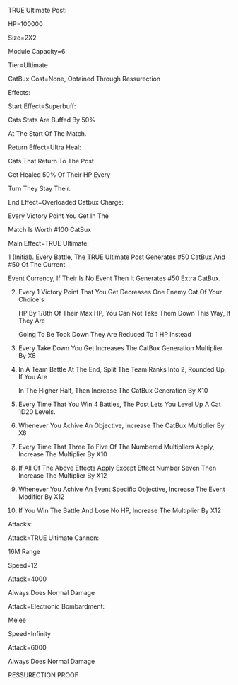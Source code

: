 TRUE Ultimate Post:

HP=100000

Size=2X2

Module Capacity=6

Tier=Ultimate

CatBux Cost=None, Obtained Through Ressurection

Effects:

Start Effect=Superbuff:

Cats Stats Are Buffed By 50% 

At The Start Of The Match.

Return Effect=Ultra Heal:

Cats That Return To The Post

Get Healed 50% Of Their HP Every

Turn They Stay Their.

End Effect=Overloaded Catbux Charge:

Every Victory Point You Get In The

Match Is Worth #100 CatBux

Main Effect=TRUE Ultimate:

1 (Initial). Every Battle, The TRUE Ultimate Post Generates #50 CatBux And #50 Of The Current

Event Currency, If Their Is No Event Then It Generates #50 Extra CatBux.

2. Every 1 Victory Point That You Get Decreases One Enemy Cat Of Your Choice's

   HP By 1/8th Of Their Max HP, You Can Not Take Them Down This Way, If They Are
   
   Going To Be Took Down They Are Reduced To 1 HP Instead

3. Every Take Down You Get Increases The CatBux Generation Multiplier By X8

4. In A Team Battle At The End, Split The Team Ranks Into 2, Rounded Up, If You Are

   In The Higher Half, Then Increase The CatBux Generation By X10

5. Every Time That You Win 4 Battles, The Post Lets You Level Up A Cat 1D20 Levels.

6. Whenever You Achive An Objective, Increase The CatBux Multiplier By X6

7. Every Time That Three To Five Of The Numbered Multipliers Apply, Increase The Multiplier By X10

8. If All Of The Above Effects Apply Except Effect Number Seven Then Increase The Multiplier By X12

9. Whenever You Achive An Event Specific Objective, Increase The Event Modifier By X12

10. If You Win The Battle And Lose No HP, Increase The Multiplier By X12

Attacks:

Attack=TRUE Ultimate Cannon:

16M Range

Speed=12

Attack=4000

Always Does Normal Damage

Attack=Electronic Bombardment:

Melee

Speed=Infinity

Attack=6000

Always Does Normal Damage

RESSURECTION PROOF
